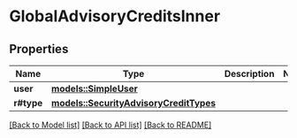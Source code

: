 # GlobalAdvisoryCreditsInner

## Properties

Name | Type | Description | Notes
------------ | ------------- | ------------- | -------------
**user** | [**models::SimpleUser**](simple-user.md) |  | 
**r#type** | [**models::SecurityAdvisoryCreditTypes**](security-advisory-credit-types.md) |  | 

[[Back to Model list]](../README.md#documentation-for-models) [[Back to API list]](../README.md#documentation-for-api-endpoints) [[Back to README]](../README.md)



